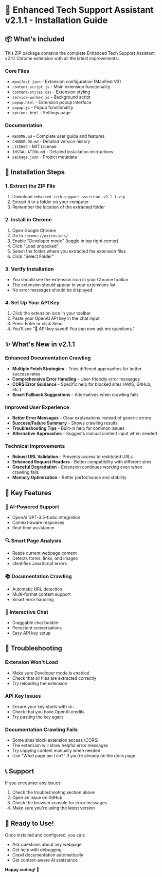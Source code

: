 # 🚀 Enhanced Tech Support Assistant v2.1.1 - Installation Guide

## 📦 What's Included

This ZIP package contains the complete Enhanced Tech Support Assistant v2.1.1 Chrome extension with all the latest improvements:

### Core Files
- `manifest.json` - Extension configuration (Manifest V3)
- `content-script.js` - Main extension functionality
- `content-styles.css` - Extension styling
- `service-worker.js` - Background script
- `popup.html` - Extension popup interface
- `popup.js` - Popup functionality
- `options.html` - Settings page

### Documentation
- `README.md` - Complete user guide and features
- `CHANGELOG.md` - Detailed version history
- `LICENSE` - MIT License
- `INSTALLATION.md` - Detailed installation instructions
- `package.json` - Project metadata

## 🔧 Installation Steps

### 1. Extract the ZIP File
1. Download `enhanced-tech-support-assistant-v2.1.1.zip`
2. Extract it to a folder on your computer
3. Remember the location of the extracted folder

### 2. Install in Chrome
1. Open Google Chrome
2. Go to `chrome://extensions/`
3. Enable "Developer mode" (toggle in top right corner)
4. Click "Load unpacked"
5. Select the folder where you extracted the extension files
6. Click "Select Folder"

### 3. Verify Installation
- You should see the extension icon in your Chrome toolbar
- The extension should appear in your extensions list
- No error messages should be displayed

### 4. Set Up Your API Key
1. Click the extension icon in your toolbar
2. Paste your OpenAI API key in the chat input
3. Press Enter or click Send
4. You'll see "🔑 API key saved! You can now ask me questions."

## ✨ What's New in v2.1.1

### Enhanced Documentation Crawling
- **Multiple Fetch Strategies** - Tries different approaches for better success rates
- **Comprehensive Error Handling** - User-friendly error messages
- **CORS Error Guidance** - Specific help for blocked sites (AWS, GitHub, etc.)
- **Smart Fallback Suggestions** - Alternatives when crawling fails

### Improved User Experience
- **Better Error Messages** - Clear explanations instead of generic errors
- **Success/Failure Summary** - Shows crawling results
- **Troubleshooting Tips** - Built-in help for common issues
- **Alternative Approaches** - Suggests manual content input when needed

### Technical Improvements
- **Robust URL Validation** - Prevents access to restricted URLs
- **Enhanced Request Headers** - Better compatibility with different sites
- **Graceful Degradation** - Extension continues working even when crawling fails
- **Memory Optimization** - Better performance and stability

## 🎯 Key Features

### 🤖 AI-Powered Support
- OpenAI GPT-3.5-turbo integration
- Context-aware responses
- Real-time assistance

### 🔍 Smart Page Analysis
- Reads current webpage content
- Detects forms, links, and images
- Identifies JavaScript errors

### 📚 Documentation Crawling
- Automatic URL detection
- Multi-format content support
- Smart error handling

### 💬 Interactive Chat
- Draggable chat bubble
- Persistent conversations
- Easy API key setup

## 🐛 Troubleshooting

### Extension Won't Load
- Make sure Developer mode is enabled
- Check that all files are extracted correctly
- Try reloading the extension

### API Key Issues
- Ensure your key starts with `sk-`
- Check that you have OpenAI credits
- Try pasting the key again

### Documentation Crawling Fails
- Some sites block extension access (CORS)
- The extension will show helpful error messages
- Try copying content manually when needed
- Use "What page am I on?" if you're already on the docs page

## 📞 Support

If you encounter any issues:
1. Check the troubleshooting section above
2. Open an issue on GitHub
3. Check the browser console for error messages
4. Make sure you're using the latest version

## 🎉 Ready to Use!

Once installed and configured, you can:
- Ask questions about any webpage
- Get help with debugging
- Crawl documentation automatically
- Get context-aware AI assistance

**Happy coding! 🚀**


